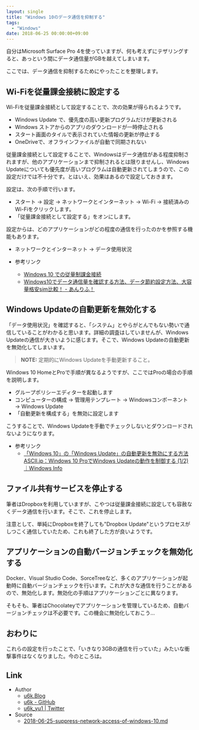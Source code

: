 ```yaml
---
layout: single
title: "Windows 10のデータ通信を抑制する"
tags:
  - "Windows"
date: 2018-06-25 00:00:00+09:00
---
```


自分はMicrosoft Surface Pro 4を使っていますが、何も考えずにテザリングすると、あっという間にデータ通信量がGBを越えてしまいます。

ここでは、データ通信を抑制するためにやったことを整理します。

## Wi-Fiを従量課金接続に設定する

Wi-Fiを従量課金接続として設定することで、次の効果が得られるようです。

- Windows Update で、優先度の高い更新プログラムだけが更新される
- Windows ストアからのアプリのダウンロードが一時停止される
- スタート画面のタイルで表示されていた情報の更新が停止する
- OneDriveで、オフラインファイルが自動で同期されない

従量課金接続として設定することで、Windowsはデータ通信がある程度抑制されますが、他のアプリケーションまで抑制されるとは限りませんし、Windows Updateについても優先度が高いプログラムは自動更新されてしまうので、この設定だけでは不十分です。とはいえ、効果はあるので設定しておきます。

設定は、次の手順で行います。

- スタート → 設定 → ネットワークとインターネット → Wi-Fi → 接続済みのWi-Fiをクリックします。
- 「従量課金接続として設定する」をオンにします。

設定からは、どのアプリケーションがどの程度の通信を行ったのかを参照する機能もあります。

- ネットワークとインターネット → データ使用状況

- 参考リンク
    - [Windows 10 での従量制課金接続](https://support.microsoft.com/ja-jp/help/4028458/windows-metered-connections-in-windows-10)
    - [Windows10でデータ通信量を確認する方法、データ節約設定方法、大容量格安sim比較！ - あんりふ！](https://ahiru8usagi.hatenablog.com/entry/Windows10_DataTraffic)

## Windows Updateの自動更新を無効化する

「データ使用状況」を確認すると、「システム」とやらがとんでもない勢いで通信していることがわかると思います。詳細の調査はしていませんが、Windows Updateの通信が大きいように感じます。そこで、Windows Updateの自動更新を無効化してしまいます。

> __NOTE:__ 定期的にWindows Updateを手動更新すること。

Windows 10 HomeとProで手順が異なるようですが、ここではProの場合の手順を説明します。

- グループポリシーエディターを起動します
- コンピューターの構成 → 管理用テンプレート → Windowsコンポーネント → Windows Update
- 「自動更新を構成する」を無効に設定します

こうすることで、Windows Updateを手動でチェックしないとダウンロードされないようになります。

- 参考リンク
    - [「Windows 10」の「Windows Update」の自動更新を無効にする方法](https://www.japan-secure.com/entry/how_to_disable_the_automatic_update_by_windows_update_of_windows_10.html)
    [ASCII.jp：Windows 10 ProでWindows Updateの動作を制御する (1/2)｜Windows Info](http://ascii.jp/elem/000/001/118/1118658/)

## ファイル共有サービスを停止する

筆者はDropboxを利用していますが、こやつは従量課金接続に設定しても容赦なくデータ通信を行います。そこで、これを停止します。

注意として、単純にDropboxを終了しても"Dropbox Update"というプロセスがしつこく通信していたため、これも終了した方が良いようです。

## アプリケーションの自動バージョンチェックを無効化する

Docker、Visual Studio Code、SorceTreeなど、多くのアプリケーションが起動時に自動バージョンチェックを行います。これが大きな通信を行うことがあるので、無効化します。無効化の手順はアプリケーションごとに異なります。

そもそも、筆者はChocolateyでアプリケーションを管理しているため、自動バージョンチェックは不必要です。この機会に無効化しておこう…

## おわりに

これらの設定を行ったことで、「いきなり3GBの通信を行っていた」みたいな衝撃事件はなくなりました。今のところは。

## Link

- Author
  - [u6k.Blog](https://blog.u6k.me/)
  - [u6k - GitHub](https://github.com/u6k)
  - [u6k_yu1 \| Twitter](https://twitter.com/u6k_yu1)
- Source
  - [2018-06-25-suppress-network-access-of-windows-10.md](https://github.com/u6k/blog/blob/master/_posts/2018-06-25-suppress-network-access-of-windows-10.md)
